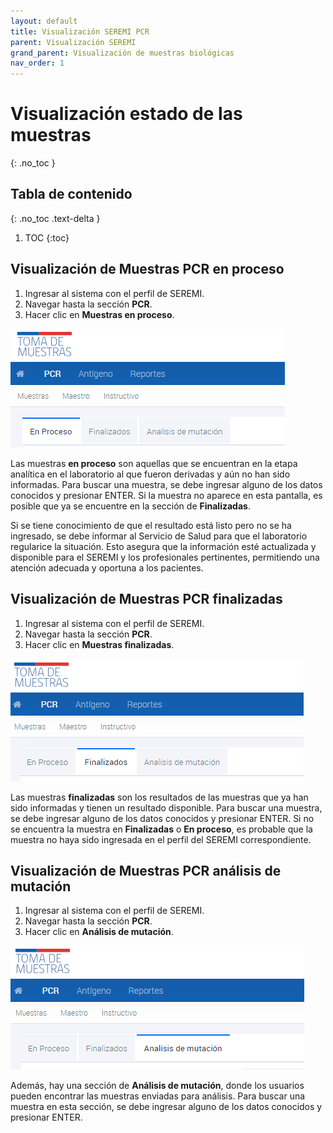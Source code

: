 ```yaml
---
layout: default
title: Visualización SEREMI PCR
parent: Visualización SEREMI
grand_parent: Visualización de muestras biológicas
nav_order: 1
---
```


# Visualización estado de las muestras
{: .no_toc }

## Tabla de contenido
{: .no_toc .text-delta }
1. TOC
{:toc}

## Visualización de Muestras PCR en proceso

1. Ingresar al sistema con el perfil de SEREMI.
2. Navegar hasta la sección **PCR**.
3. Hacer clic en **Muestras en proceso**.

![Muestras en proceso](img/20230327115632.png)

Las muestras **en proceso** son aquellas que se encuentran en la etapa analítica en el laboratorio al que fueron derivadas y aún no han sido informadas. Para buscar una muestra, se debe ingresar alguno de los datos conocidos y presionar ENTER. Si la muestra no aparece en esta pantalla, es posible que ya se encuentre en la sección de **Finalizadas**.

Si se tiene conocimiento de que el resultado está listo pero no se ha ingresado, se debe informar al Servicio de Salud para que el laboratorio regularice la situación. Esto asegura que la información esté actualizada y disponible para el SEREMI y los profesionales pertinentes, permitiendo una atención adecuada y oportuna a los pacientes.

## Visualización de Muestras PCR finalizadas

1. Ingresar al sistema con el perfil de SEREMI.
2. Navegar hasta la sección **PCR**.
3. Hacer clic en **Muestras finalizadas**.

![Finalizadas](img/20230327115716.png)

Las muestras **finalizadas** son los resultados de las muestras que ya han sido informadas y tienen un resultado disponible. Para buscar una muestra, se debe ingresar alguno de los datos conocidos y presionar ENTER. Si no se encuentra la muestra en **Finalizadas** o **En proceso**, es probable que la muestra no haya sido ingresada en el perfil del SEREMI correspondiente.

## Visualización de Muestras PCR análisis de mutación

1. Ingresar al sistema con el perfil de SEREMI.
2. Navegar hasta la sección **PCR**.
3. Hacer clic en **Análisis de mutación**.

![Análisis de mutación](IMG/20230327115803.png)

Además, hay una sección de **Análisis de mutación**, donde los usuarios pueden encontrar las muestras enviadas para análisis. Para buscar una muestra en esta sección, se debe ingresar alguno de los datos conocidos y presionar ENTER.
